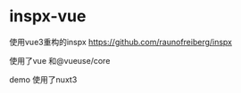 # inspx-vue
使用vue3重构的inspx https://github.com/raunofreiberg/inspx

使用了vue 和@vueuse/core

demo 使用了nuxt3


